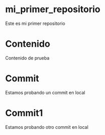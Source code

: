 # mi_primer_repositorio
Este es mi primer repositorio

# Contenido
Contenido de prueba

# Commit
Estamos probando un commit en local

# Commit1
Estamos probando otro commit en local
